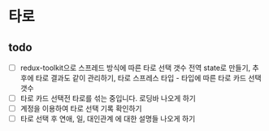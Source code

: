 # 타로

## todo

- [ ] redux-toolkit으로 스프레드 방식에 따른 타로 선택 갯수 전역 state로 만들기, 추후에 타로 결과도 같이 관리하기, 
타로 스프레스 타입 - 타입에 따른 타로 카드 선택 갯수
- [ ] 타로 카드 선택전 타로를 섞는 중입니다. 로딩바 나오게 하기 
- [ ] 계정을 이용하여 타로 선택 기록 확인하기
- [ ] 타로 선택 후 연애, 일, 대인관계 에 대한 설명들 나오게 하기